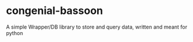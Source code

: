 # congenial-bassoon
A simple Wrapper/DB library to store and query data, written and meant for python
